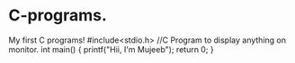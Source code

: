 # C-programs.
My first C programs!
#include<stdio.h>
//C Program to display anything on monitor.
int main()
  {
  printf("Hii, I'm Mujeeb");
  return 0;
  }
